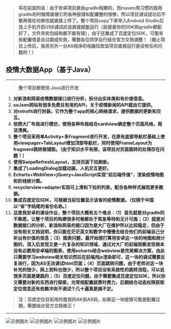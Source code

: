 > **写在前面的话：由于安卓项目是由gradle构建的，而maven用习惯的我用gradle的时候简直被它的各种报错和配置整的很惨，所以项目调试成功后不敢再做任何修改就直接上传了。整个项目copy下来导入Android Studio后连上手机开启USB调试应该直接就能运行（前提是你的SDK和gradle都配好了，文件夹和包结构都不能有错），由于还集成了百度定位SDK，可能有些配置信息会过期或失效，需要各位同学自行结合官方文档调整！（截止项目上传后，我用另外一台AS纯净的电脑拉取该项目直接运行是没有任何问题的！）**
## 疫情大数据App（**基于Java**）
***
> **整个项目都使用 Java进行开发**
1. **对新浪和网易疫情数据接口进行分析，拆分出实体类和有价值信息。**  
2. **soJson网站有很多免费且有用的API，关于疫情新闻的API就由它提供。**
3. **对retrofit进行封装，它作为整个app的核心网络请求，提供数据的更新和交互。**
4. **依照大厂布局进行模仿，使用各种布局结合cardview确定整个页面风格，简洁清爽。**
5. **整个项目采用单Activity+多Fragment进行开发，在原有底部导航栏基础上使用viewpager+TabLayout增加顶部导航栏，同时使用FrameLayout为fragment跳转做铺垫。（由于知识水平有限，该项目对页面跳转的处理存在问题！）**
6. **使用SwipeRefreshLayout，支持页面下拉刷新。**
7. **集成了LoadingDialog加载动画，人机交互更好。**
8. **Echarts+WebView+jQuery+JavaScript实现“前后端传值”，渲染疫情地图和折线统计图。**
9. **recyclerview+adapter实现可上滑和下拉的列表，配合各种样式展现更多数据。**
10. **集成百度定位SDK，可根据当前位置显示该省的疫情数据。（仅限于中国以“省”字结尾的省份名称。）**
11. **这是我安卓的课设作业，整个项目大概有五个难点：（1）首先就是对gradle的不熟悉，让整个项目的构建很多时候都处于焦急等待和无计可施；（2）就是对数据接口的分析，新浪和网易的接口因为是大厂在维护所以比较稳定，但由于没有相关文档说明，你只能在茫茫英文和数字中慢慢去结合他们的前端自己分析出有价值的信息；（3）图表问题，最开始想打算用安卓这一块的地图和统计图的，深入后发现又是一片复杂的知识领域，通过对大厂的前端观察发现根本没有必要用安卓端的图表，使用echarts结合webview是完美解决方案，由此只需要学习webview相关知识然后在前端用js渲染即可，这一块的调试需要反复进行，因为AS无法调试html页面；（4）页面跳转问题，由于老师对这一块补充的很少，网上资料也很少，所以整个项目没有系统性的跳转流程，可以说很多页面是硬跳的；（5）百度定位问题，由于需要集成百度定位SDK，所以你又需要对新的东西进行探索，光常规配置就费时费力，后期结合动态权限获取定位信息还有依赖冲突不调试个几十遍真是搞不定。**
> **注：百度定位目前用的是我的AK和AS码，如果这一块报错可能是配置过期，需要结合官方文档修正！** 
***
![示例图片](/pictureForExample/show.png)
![示例图片](/pictureForExample/show.png)
![示例图片](/pictureForExample/show.png)
![示例图片](/pictureForExample/show.png)
